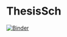 # ThesisSch

[![Binder](https://mybinder.org/badge_logo.svg)](https://mybinder.org/v2/gh/Giannakopoulos122/ThesisSch/HEAD)